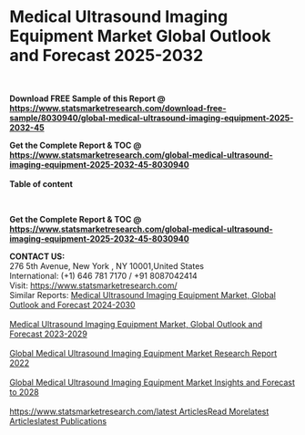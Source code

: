 <h1>Medical Ultrasound Imaging Equipment Market Global Outlook and Forecast 2025-2032</h1><br/><p><strong>Download FREE Sample of this Report @ <a href="https://www.statsmarketresearch.com/download-free-sample/8030940/global-medical-ultrasound-imaging-equipment-2025-2032-45">https://www.statsmarketresearch.com/download-free-sample/8030940/global-medical-ultrasound-imaging-equipment-2025-2032-45</a></strong></p><div><b>Get the Complete Report & TOC @ <a href="https://www.statsmarketresearch.com/global-medical-ultrasound-imaging-equipment-2025-2032-45-8030940">https://www.statsmarketresearch.com/global-medical-ultrasound-imaging-equipment-2025-2032-45-8030940</a></b></div><br><b>Table of content</b><p><br><div><b>Get the Complete Report & TOC @ <a href="https://www.statsmarketresearch.com/global-medical-ultrasound-imaging-equipment-2025-2032-45-8030940">https://www.statsmarketresearch.com/global-medical-ultrasound-imaging-equipment-2025-2032-45-8030940</a></b></div></p> <b>CONTACT US:</b><br>276 5th Avenue, New York , NY 10001,United States<br>International: (+1) 646 781 7170 / +91 8087042414<br>Visit: <a href="https://www.statsmarketresearch.com/">https://www.statsmarketresearch.com/</a><br>Similar Reports: <a href="https://www.statsmarketresearch.com/global-medical-ultrasound-imaging-equipment-2025-2032-45-8030940">Medical Ultrasound Imaging Equipment Market, Global Outlook and Forecast 2024-2030</a><br/><br/><a href="https://www.statsmarketresearch.com/global-medical-ultrasound-imaging-equipment-2025-2032-45-8030940">Medical Ultrasound Imaging Equipment Market, Global Outlook and Forecast 2023-2029</a><br/><br/><a href="https://www.statsmarketresearch.com/global-medical-ultrasound-imaging-equipment-2025-2032-45-8030940">Global Medical Ultrasound Imaging Equipment Market Research Report 2022</a><br/><br/><a href="https://www.statsmarketresearch.com/global-medical-ultrasound-imaging-equipment-2025-2032-45-8030940">Global Medical Ultrasound Imaging Equipment Market Insights and Forecast to 2028</a><br/><br/><a href="https://gyeongbokgung.com">https://www.statsmarketresearch.com/</a><a href="https://hallyeomaritime.com">latest Articles</a><a href="https://jingwansa.com">Read More</a><a href=https://nguoiviet.jp/">latest Articles</a><a href="https://www.intelmarketresearch.com/">latest Publications</a>